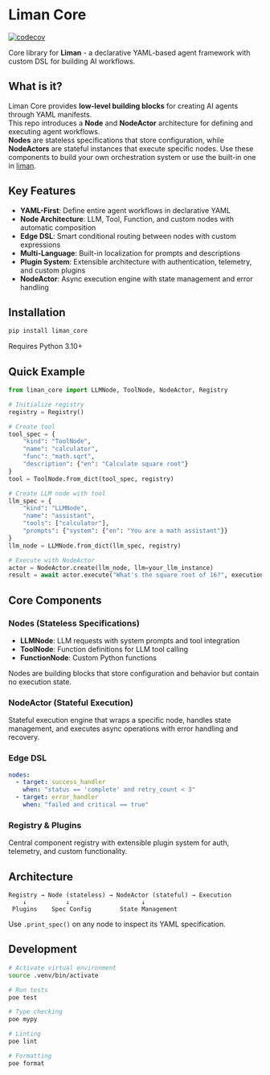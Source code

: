 # Liman Core

[![codecov](https://codecov.io/gh/gurobokum/liman/graph/badge.svg?token=PMKWXNBF1K&component=python/liman_core)](https://codecov.io/gh/gurobokum/liman?components[0]=python/liman_core)

Core library for **Liman** - a declarative YAML-based agent framework with custom DSL for building AI workflows.

## What is it?

Liman Core provides **low-level building blocks** for creating AI agents through YAML manifests.  
This repo introduces a **Node** and **NodeActor** architecture for defining and executing agent workflows.  
**Nodes** are stateless specifications that store configuration, while **NodeActors** are stateful instances that execute specific nodes. Use these components to build your own orchestration system or use the built-in one in [liman](../liman).

## Key Features

- **YAML-First**: Define entire agent workflows in declarative YAML
- **Node Architecture**: LLM, Tool, Function, and custom nodes with automatic composition
- **Edge DSL**: Smart conditional routing between nodes with custom expressions
- **Multi-Language**: Built-in localization for prompts and descriptions
- **Plugin System**: Extensible architecture with authentication, telemetry, and custom plugins
- **NodeActor**: Async execution engine with state management and error handling

## Installation

```bash
pip install liman_core
```

Requires Python 3.10+

## Quick Example

```python
from liman_core import LLMNode, ToolNode, NodeActor, Registry

# Initialize registry
registry = Registry()

# Create tool
tool_spec = {
    "kind": "ToolNode",
    "name": "calculator",
    "func": "math.sqrt",
    "description": {"en": "Calculate square root"}
}
tool = ToolNode.from_dict(tool_spec, registry)

# Create LLM node with tool
llm_spec = {
    "kind": "LLMNode",
    "name": "assistant",
    "tools": ["calculator"],
    "prompts": {"system": {"en": "You are a math assistant"}}
}
llm_node = LLMNode.from_dict(llm_spec, registry)

# Execute with NodeActor
actor = NodeActor.create(llm_node, llm=your_llm_instance)
result = await actor.execute("What's the square root of 16?", execution_id)
```

## Core Components

### Nodes (Stateless Specifications)

- **LLMNode**: LLM requests with system prompts and tool integration
- **ToolNode**: Function definitions for LLM tool calling
- **FunctionNode**: Custom Python functions

Nodes are building blocks that store configuration and behavior but contain no execution state.

### NodeActor (Stateful Execution)

Stateful execution engine that wraps a specific node, handles state management, and executes async operations with error handling and recovery.

### Edge DSL

```yaml
nodes:
  - target: success_handler
    when: "status == 'complete' and retry_count < 3"
  - target: error_handler
    when: "failed and critical == true"
```

### Registry & Plugins

Central component registry with extensible plugin system for auth, telemetry, and custom functionality.

## Architecture

```
Registry → Node (stateless) → NodeActor (stateful) → Execution
    ↓           ↓                    ↓
 Plugins    Spec Config        State Management
```

Use `.print_spec()` on any node to inspect its YAML specification.

## Development

```bash
# Activate virtual environment
source .venv/bin/activate

# Run tests
poe test

# Type checking
poe mypy

# Linting
poe lint

# Formatting
poe format
```
